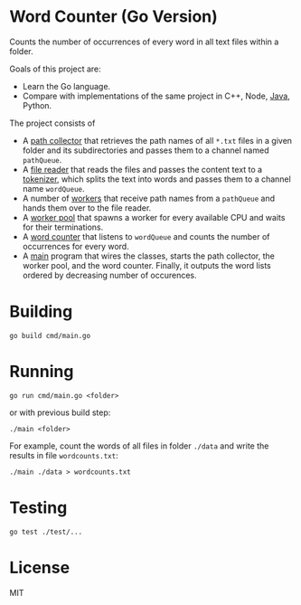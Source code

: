 # Word Counter (Go Version)
Counts the number of occurrences of every word in all text files within a folder.

Goals of this project are:
* Learn the Go language.
* Compare with implementations of the same project in C++, Node, [Java](https://github.com/mouton0815/word-counter-java), Python.

The project consists of
* A [path collector](internal/path-collector.go) that retrieves the path names of all `*.txt` files in a given folder and its subdirectories
and passes them to a channel named `pathQueue`.
* A [file reader](internal/file-reader.go) that reads the files and passes the content text to a [tokenizer](internal/tokenizer.go),
which splits the text into words and passes them to a channel name `wordQueue`.
* A number of [workers](internal/worker.go) that receive path names from a `pathQueue` and hands them over to the file reader.
* A [worker pool](internal/worker-pool.go) that spawns a worker for every available CPU and waits for their terminations.
* A [word counter](internal/word-counter.go) that listens to `wordQueue` and counts the number of occurrences for every word.
* A [main](cmd/main.go) program that wires the classes, starts the path collector, the worker pool, and the word counter.
Finally, it outputs the word lists ordered by decreasing number of occurences. 

# Building
```
go build cmd/main.go
```

# Running
```
go run cmd/main.go <folder>
```
or with previous build step:
```
./main <folder>
```
For example, count the words of all files in folder `./data` and write the results in file `wordcounts.txt`:
```
./main ./data > wordcounts.txt
```

# Testing
```
go test ./test/...
```

# License
MIT
